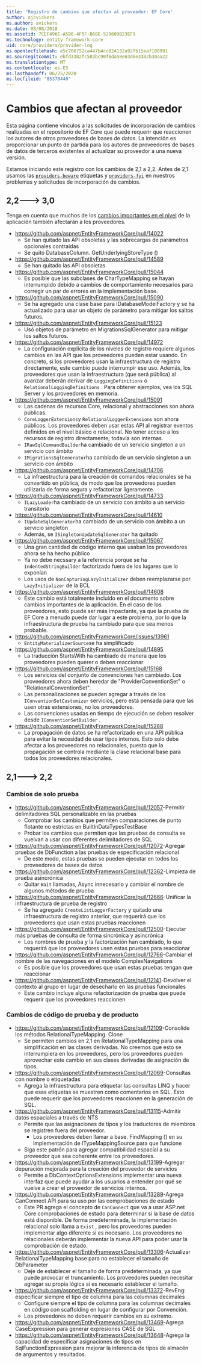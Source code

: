```yaml
---
title: 'Registro de cambios que afectan al proveedor: EF Core'
author: ajcvickers
ms.author: avickers
ms.date: 08/08/2018
ms.assetid: 7CEF496E-A5B0-4F5F-B68E-529609B23EF9
ms.technology: entity-framework-core
uid: core/providers/provider-log
ms.openlocfilehash: e5c706752ca447b4cc024132a92fb15eaf108991
ms.sourcegitcommit: ebfd3382fc583bc90f0da58e63d6e3382b30aa22
ms.translationtype: MT
ms.contentlocale: es-ES
ms.lasthandoff: 06/25/2020
ms.locfileid: "85370440"
---
```

# <a name="provider-impacting-changes"></a>Cambios que afectan al proveedor

Esta página contiene vínculos a las solicitudes de incorporación de cambios realizadas en el repositorio de EF Core que puede requerir que reaccionen los autores de otros proveedores de bases de datos. La intención es proporcionar un punto de partida para los autores de proveedores de bases de datos de terceros existentes al actualizar su proveedor a una nueva versión.

Estamos iniciando este registro con los cambios de 2,1 a 2,2. Antes de 2,1 usamos las [`providers-beware`](https://github.com/aspnet/EntityFrameworkCore/labels/providers-beware) etiquetas y [`providers-fyi`](https://github.com/aspnet/EntityFrameworkCore/labels/providers-fyi) en nuestros problemas y solicitudes de incorporación de cambios.

## <a name="22-----30"></a>2,2---> 3,0

Tenga en cuenta que muchos de los [cambios importantes en el nivel](xref:core/what-is-new/ef-core-3.0/breaking-changes) de la aplicación también afectarán a los proveedores.

* <https://github.com/aspnet/EntityFrameworkCore/pull/14022>
  * Se han quitado las API obsoletas y las sobrecargas de parámetros opcionales contraídas
  * Se quitó DatabaseColumn. GetUnderlyingStoreType ()
* <https://github.com/aspnet/EntityFrameworkCore/pull/14589>
  * Se han quitado las API obsoletas
* <https://github.com/aspnet/EntityFrameworkCore/pull/15044>
  * Es posible que las subclases de CharTypeMapping se hayan interrumpido debido a cambios de comportamiento necesarios para corregir un par de errores en la implementación base.
* <https://github.com/aspnet/EntityFrameworkCore/pull/15090>
  * Se ha agregado una clase base para IDatabaseModelFactory y se ha actualizado para usar un objeto de parámetro para mitigar los saltos futuros.
* <https://github.com/aspnet/EntityFrameworkCore/pull/15123>
  * Usó objetos de parámetro en MigrationsSqlGenerator para mitigar los saltos futuros.
* <https://github.com/aspnet/EntityFrameworkCore/pull/14972>
  * La configuración explícita de los niveles de registro requiere algunos cambios en las API que los proveedores pueden estar usando. En concreto, si los proveedores usan la infraestructura de registro directamente, este cambio puede interrumpir ese uso. Además, los proveedores que usan la infraestructura (que será pública) al avanzar deberán derivar de `LoggingDefinitions` o `RelationalLoggingDefinitions` . Para obtener ejemplos, vea los SQL Server y los proveedores en memoria.
* <https://github.com/aspnet/EntityFrameworkCore/pull/15091>
  * Las cadenas de recursos Core, relacional y abstracciones son ahora públicas.
  * `CoreLoggerExtensions`y `RelationalLoggerExtensions` son ahora públicos. Los proveedores deben usar estas API al registrar eventos definidos en el nivel básico o relacional. No tener acceso a los recursos de registro directamente; todavía son internas.
  * `IRawSqlCommandBuilder`ha cambiado de un servicio singleton a un servicio con ámbito
  * `IMigrationsSqlGenerator`ha cambiado de un servicio singleton a un servicio con ámbito
* <https://github.com/aspnet/EntityFrameworkCore/pull/14706>
  * La infraestructura para la creación de comandos relacionales se ha convertido en pública, de modo que los proveedores pueden utilizarla de forma segura y refactorizar ligeramente.
* <https://github.com/aspnet/EntityFrameworkCore/pull/14733>
  * `ILazyLoader`ha cambiado de un servicio con ámbito a un servicio transitorio
* <https://github.com/aspnet/EntityFrameworkCore/pull/14610>
  * `IUpdateSqlGenerator`ha cambiado de un servicio con ámbito a un servicio singleton
  * Además, se `ISingletonUpdateSqlGenerator` ha quitado
* <https://github.com/aspnet/EntityFrameworkCore/pull/15067>
  * Una gran cantidad de código interno que usaban los proveedores ahora se ha hecho público
  * Ya no debe necssary a la referencia porque se ha `IndentedStringBuilder` factorizado fuera de los lugares que lo exponían
  * Los usos de `NonCapturingLazyInitializer` deben reemplazarse por `LazyInitializer` de la BCL
* <https://github.com/aspnet/EntityFrameworkCore/pull/14608>
  * Este cambio está totalmente incluido en el documento sobre cambios importantes de la aplicación. En el caso de los proveedores, esto puede ser más impactante, ya que la prueba de EF Core a menudo puede dar lugar a este problema, por lo que la infraestructura de prueba ha cambiado para que sea menos probable.
* <https://github.com/aspnet/EntityFrameworkCore/issues/13961>
  * `EntityMaterializerSource`se ha simplificado
* <https://github.com/aspnet/EntityFrameworkCore/pull/14895>
  * La traducción StartsWith ha cambiado de manera que los proveedores pueden querer o deben reaccionar
* <https://github.com/aspnet/EntityFrameworkCore/pull/15168>
  * Los servicios del conjunto de convenciones han cambiado. Los proveedores ahora deben heredar de "ProviderConventionSet" o "RelationalConventionSet".
  * Las personalizaciones se pueden agregar a través de los `IConventionSetCustomizer` servicios, pero está pensada para que las usen otras extensiones, no los proveedores.
  * Las convenciones usadas en tiempo de ejecución se deben resolver desde `IConventionSetBuilder` .
* <https://github.com/aspnet/EntityFrameworkCore/pull/15288>
  * La propagación de datos se ha refactorizado en una API pública para evitar la necesidad de usar tipos internos. Esto solo debe afectar a los proveedores no relacionales, puesto que la propagación se controla mediante la clase relacional base para todos los proveedores relacionales.

## <a name="21-----22"></a>2,1---> 2,2

### <a name="test-only-changes"></a>Cambios de solo prueba

* <https://github.com/aspnet/EntityFrameworkCore/pull/12057>-Permitir delimitadores SQL personalizable en las pruebas
  * Comprobar los cambios que permiten comparaciones de punto flotante no estrictas en BuiltInDataTypesTestBase
  * Probar los cambios que permiten que las pruebas de consulta se vuelvan a usar con diferentes delimitadores de SQL
* <https://github.com/aspnet/EntityFrameworkCore/pull/12072>-Agregar pruebas de DbFunction a las pruebas de especificación relacional
  * De este modo, estas pruebas se pueden ejecutar en todos los proveedores de bases de datos
* <https://github.com/aspnet/EntityFrameworkCore/pull/12362>-Limpieza de prueba asincrónica
  * Quitar `Wait` llamadas, Async innecesario y cambiar el nombre de algunos métodos de prueba
* <https://github.com/aspnet/EntityFrameworkCore/pull/12666>-Unificar la infraestructura de prueba de registro
  * Se ha agregado `CreateListLoggerFactory` y quitado una infraestructura de registro anterior, que requerirá que los proveedores que usan estas pruebas reaccionen
* <https://github.com/aspnet/EntityFrameworkCore/pull/12500>-Ejecutar más pruebas de consulta de forma sincrónica y asincrónica
  * Los nombres de prueba y la factorización han cambiado, lo que requerirá que los proveedores usen estas pruebas para reaccionar
* <https://github.com/aspnet/EntityFrameworkCore/pull/12766>-Cambiar el nombre de las navegaciones en el modelo ComplexNavigations
  * Es posible que los proveedores que usan estas pruebas tengan que reaccionar
* <https://github.com/aspnet/EntityFrameworkCore/pull/12141>-Devolver el contexto al grupo en lugar de desecharlo en las pruebas funcionales
  * Este cambio incluye alguna refactorización de prueba que puede requerir que los proveedores reaccionen

### <a name="test-and-product-code-changes"></a>Cambios de código de prueba y de producto

* <https://github.com/aspnet/EntityFrameworkCore/pull/12109>-Consolide los métodos RelationalTypeMapping. Clone
  * Se permiten cambios en 2,1 en RelationalTypeMapping para una simplificación en las clases derivadas. No creemos que esto se interrumpiera en los proveedores, pero los proveedores pueden aprovechar este cambio en sus clases derivadas de asignación de tipos.
* <https://github.com/aspnet/EntityFrameworkCore/pull/12069>-Consultas con nombre o etiquetadas
  * Agrega la infraestructura para etiquetar las consultas LINQ y hacer que esas etiquetas se muestren como comentarios en SQL. Esto puede requerir que los proveedores reaccionen en la generación de SQL.
* <https://github.com/aspnet/EntityFrameworkCore/pull/13115>-Admitir datos espaciales a través de NTS
  * Permite que las asignaciones de tipos y los traductores de miembros se registren fuera del proveedor.
    * Los proveedores deben llamar a base. FindMapping () en su implementación de ITypeMappingSource para que funcione
  * Siga este patrón para agregar compatibilidad espacial a su proveedor que sea coherente entre los proveedores.
* <https://github.com/aspnet/EntityFrameworkCore/pull/13199>-Agregar depuración mejorada para la creación del proveedor de servicios
  * Permite a DbContextOptionsExtensions implementar una nueva interfaz que puede ayudar a los usuarios a entender por qué se vuelve a crear el proveedor de servicios internos.
* <https://github.com/aspnet/EntityFrameworkCore/pull/13289>-Agrega CanConnect API para su uso por las comprobaciones de estado
  * Este PR agrega el concepto de `CanConnect` que va a usar ASP.net Core comprobaciones de estado para determinar si la base de datos está disponible. De forma predeterminada, la implementación relacional solo llama a `Exist` , pero los proveedores pueden implementar algo diferente si es necesario. Los proveedores no relacionales deberán implementar la nueva API para poder usar la comprobación de estado.
* <https://github.com/aspnet/EntityFrameworkCore/pull/13306>-Actualizar RelationalTypeMapping base para no establecer el tamaño de DbParameter
  * Deje de establecer el tamaño de forma predeterminada, ya que puede provocar el truncamiento. Los proveedores pueden necesitar agregar su propia lógica si es necesario establecer el tamaño.
* <https://github.com/aspnet/EntityFrameworkCore/pull/13372>-RevEng: especificar siempre el tipo de columna para las columnas decimales
  * Configure siempre el tipo de columna para las columnas decimales en código con scaffolding en lugar de configurar por Convención.
  * Los proveedores no deben requerir cambios en su extremo.
* <https://github.com/aspnet/EntityFrameworkCore/pull/13469>-Agrega CaseExpression para generar expresiones CASE de SQL
* <https://github.com/aspnet/EntityFrameworkCore/pull/13648>-Agrega la capacidad de especificar asignaciones de tipos en SqlFunctionExpression para mejorar la inferencia de tipos de almacén de argumentos y resultados.
